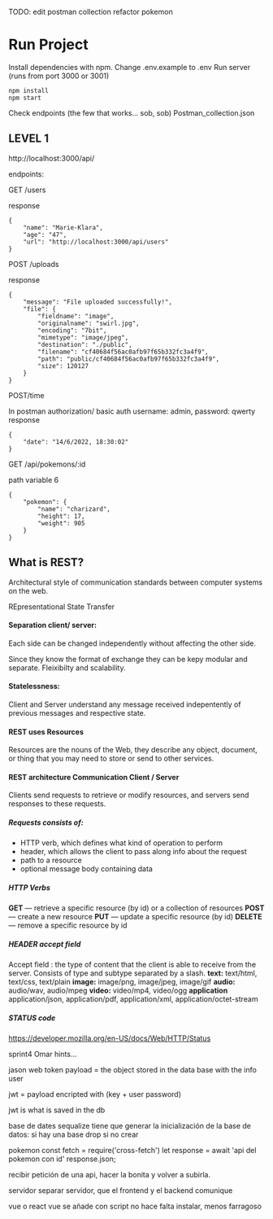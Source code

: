 TODO: 
edit postman collection
refactor pokemon
# Run Project

Install dependencies with npm.
Change .env.example to .env
Run server (runs from port 3000 or 3001)
```
npm install
npm start
```

Check endpoints (the few that works... sob, sob)
Postman_collection.json

## LEVEL 1

http://localhost:3000/api/

endpoints:

GET  /users

response

```
{
    "name": "Marie-Klara",
    "age": "47",
    "url": "http://localhost:3000/api/users"
}

```

POST /uploads

response

```
{
    "message": "File uploaded successfully!",
    "file": {
        "fieldname": "image",
        "originalname": "swirl.jpg",
        "encoding": "7bit",
        "mimetype": "image/jpeg",
        "destination": "./public",
        "filename": "cf40684f56ac0afb97f65b332fc3a4f9",
        "path": "public/cf40684f56ac0afb97f65b332fc3a4f9",
        "size": 120127
    }
}

```

POST/time

In postman authorization/ basic auth username: admin, password: qwerty
response

```
{
    "date": "14/6/2022, 18:30:02"
}

```

GET /api/pokemons/:id

path variable 6

```
{
    "pokemon": {
        "name": "charizard",
        "height": 17,
        "weight": 905
    }
}

```

## What is REST?

Architectural style of communication standards between computer systems on the web.

REpresentational State Transfer

#### Separation client/ server:

Each side can be changed independently without affecting the other side.

Since they know the format of exchange they can be kepy modular and separate. Fleixibilty and scalability.

#### Statelessness:

Client and Server understand any message received indepentently of previous messages and respective state.
#### REST uses Resources 

Resources are the nouns of the Web, they describe any object, document, or thing that you may need to store or send to other services.

#### REST architecture Communication Client / Server

Clients send requests to retrieve or modify resources, and servers send responses to these requests.

##### Requests consists of:
- HTTP verb, which defines what kind of operation to perform
- header, which allows the client to pass along info about the request
- path to a resource
- optional message body containing data

##### HTTP Verbs

**GET** — retrieve a specific resource (by id) or a collection of resources
**POST** — create a new resource
**PUT** — update a specific resource (by id)
**DELETE** — remove a specific resource by id

##### HEADER accept field

Accept field : the type of content that the client is able to receive from the server. Consists of type and subtype separated by a slash. 
**text:** text/html, text/css, text/plain
**image:** image/png, image/jpeg, image/gif
**audio:** audio/wav, audio/mpeg
**video:** video/mp4, video/ogg
**application** application/json, application/pdf, application/xml, application/octet-stream

##### STATUS code 

https://developer.mozilla.org/en-US/docs/Web/HTTP/Status


sprint4 Omar hints...

jason web token
payload = the object stored in the data base with the info user

jwt = payload encripted with (key + user password)

jwt is what is saved in the db

base de dates
sequalize tiene que generar la inicialización de la base de datos: si hay una base drop si no crear

pokemon
const fetch = require('cross-fetch') let response = await 'api del pokemon con id' response.json;

recibir petición de una api, hacer la bonita y volver a subirla.

servidor
separar servidor, que el frontend y el backend comunique

vue o react
vue se añade con script no hace falta instalar, menos farragoso

